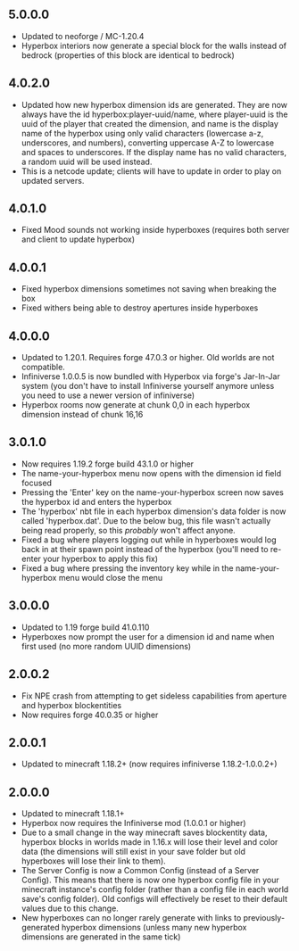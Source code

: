 ## 5.0.0.0
* Updated to neoforge / MC-1.20.4
* Hyperbox interiors now generate a special block for the walls instead of bedrock (properties of this block are identical to bedrock)

## 4.0.2.0
* Updated how new hyperbox dimension ids are generated. They are now always have the id hyperbox:player-uuid/name, where player-uuid is the uuid of the player that created the dimension, and name is the display name of the hyperbox using only valid characters (lowercase a-z, underscores, and numbers), converting uppercase A-Z to lowercase and spaces to underscores. If the display name has no valid characters, a random uuid will be used instead.
* This is a netcode update; clients will have to update in order to play on updated servers.

## 4.0.1.0
* Fixed Mood sounds not working inside hyperboxes (requires both server and client to update hyperbox)

## 4.0.0.1
* Fixed hyperbox dimensions sometimes not saving when breaking the box
* Fixed withers being able to destroy apertures inside hyperboxes

## 4.0.0.0
* Updated to 1.20.1. Requires forge 47.0.3 or higher. Old worlds are not compatible.
* Infiniverse 1.0.0.5 is now bundled with Hyperbox via forge's Jar-In-Jar system (you don't have to install Infiniverse yourself anymore unless you need to use a newer version of infiniverse)
* Hyperbox rooms now generate at chunk 0,0 in each hyperbox dimension instead of chunk 16,16

## 3.0.1.0
* Now requires 1.19.2 forge build 43.1.0 or higher
* The name-your-hyperbox menu now opens with the dimension id field focused
* Pressing the 'Enter' key on the name-your-hyperbox screen now saves the hyperbox id and enters the hyperbox
* The 'hyperbox' nbt file in each hyperbox dimension's data folder is now called 'hyperbox.dat'. Due to the below bug, this file wasn't actually being read properly, so this *probably* won't affect anyone.
* Fixed a bug where players logging out while in hyperboxes would log back in at their spawn point instead of the hyperbox (you'll need to re-enter your hyperbox to apply this fix)
* Fixed a bug where pressing the inventory key while in the name-your-hyperbox menu would close the menu

## 3.0.0.0
* Updated to 1.19 forge build 41.0.110
* Hyperboxes now prompt the user for a dimension id and name when first used (no more random UUID dimensions)

## 2.0.0.2
* Fix NPE crash from attempting to get sideless capabilities from aperture and hyperbox blockentities
* Now requires forge 40.0.35 or higher

## 2.0.0.1
* Updated to minecraft 1.18.2+ (now requires infiniverse 1.18.2-1.0.0.2+)

## 2.0.0.0
* Updated to minecraft 1.18.1+
* Hyperbox now requires the Infiniverse mod (1.0.0.1 or higher)
* Due to a small change in the way minecraft saves blockentity data, hyperbox blocks in worlds made in 1.16.x will lose their level and color data (the dimensions will still exist in your save folder but old hyperboxes will lose their link to them).
* The Server Config is now a Common Config (instead of a Server Config). This means that there is now one hyperbox config file in your minecraft instance's config folder (rather than a config file in each world save's config folder). Old configs will effectively be reset to their default values due to this change.
* New hyperboxes can no longer rarely generate with links to previously-generated hyperbox dimensions (unless many new hyperbox dimensions are generated in the same tick)
